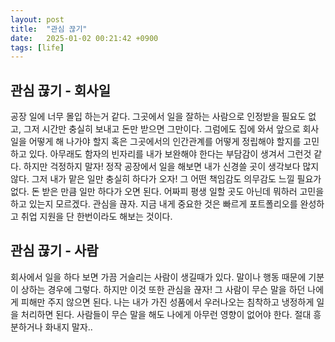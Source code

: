 ```yaml
---
layout: post
title:  "관심 끊기"
date:   2025-01-02 00:21:42 +0900
tags: [life]
---
```


## 관심 끊기 - 회사일
공장 일에 너무 몰입 하는거 같다. 그곳에서 일을 잘하는 사람으로 인정받을 필요도 없고, 그저 시간만 충실히 보내고 돈만 받으면 그만이다. 그럼에도 집에 와서 앞으로 회사 일을 어떻게 해 나가야 할지 혹은 그곳에서의 인간관계를 어떻게 정립해야 할지를 고민하고 있다. 아무래도 함자의 빈자리를 내가 보완해야 한다는 부담감이 생겨서 그런것 같다. 하지만 걱정하지 말자! 정작 공장에서 일을 해보면 내가 신경쓸 곳이 생각보다 많지 않다. 그저 내가 맡은 일만 충실히 하다가 오자! 그 어떤 책임감도 의무감도 느낄 필요가 없다. 돈 받은 만큼 일만 하다가 오면 된다. 어짜피 평생 일할 곳도 아닌데 뭐하러 고민을 하고 있는지 모르겠다. 관심을 끊자. 지금 내게 중요한 것은 빠르게 포트폴리오를 완성하고 취업 지원을 단 한번이라도 해보는 것이다.

## 관심 끊기 - 사람
회사에서 일을 하다 보면 가끔 거슬리는 사람이 생길때가 있다. 말이나 행동 때문에 기분이 상하는 경우에 그렇다. 하지만 이것 또한 관심을 끊자! 그 사람이 무슨 말을 하던 나에게 피해만 주지 않으면 된다. 나는 내가 가진 성품에서 우러나오는 침착하고 냉정하게 일을 처리하면 된다. 사람들이 무슨 말을 해도 나에게 아무런 영향이 없어야 한다. 절대 흥분하거나 화내지 말자..